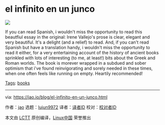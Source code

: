 [#]: subject: "el infinito en un junco"
[#]: via: "https://jao.io/blog/el-infinito-en-un-junco.html"
[#]: author: "jao https://jao.io"
[#]: collector: "lujun9972"
[#]: translator: " "
[#]: reviewer: " "
[#]: publisher: " "
[#]: url: " "

el infinito en un junco
======

![][1]

If you can read Spanish, i wouldn't miss the opportunity to read this beautfiul essay in the original: Irene Vallejo's prose is clear, elegant and very beautiful. It's a delight (and a relief) to read. And, if you can't read Spanish but have a translation handy, i wouldn't miss the opportunity to read it either, for a very entertaining account of the history of ancient books sprinkled with lots of interesting (to me, at least!) bits about the Greek and Roman worlds. The book is morever wrapped in a subdued and sober optimism that i've found reinvigorating and sorely needed in these times, when one often feels like running on empty. Heartily recommended!

[Tags][2]: [books][3]

--------------------------------------------------------------------------------

via: https://jao.io/blog/el-infinito-en-un-junco.html

作者：[jao][a]
选题：[lujun9972][b]
译者：[译者ID](https://github.com/译者ID)
校对：[校对者ID](https://github.com/校对者ID)

本文由 [LCTT](https://github.com/LCTT/TranslateProject) 原创编译，[Linux中国](https://linux.cn/) 荣誉推出

[a]: https://jao.io
[b]: https://github.com/lujun9972
[1]: https://jao.io/img/el-infinito-en-un-junco.jpg
[2]: https://jao.io/blog/tags.html
[3]: https://jao.io/blog/tag-books.html
